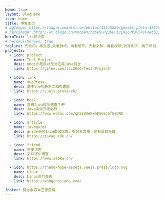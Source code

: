 ```yaml
---
home: true
layout: BlogHome
icon: home
title: 博客主页
# bgImage: https://images.pexels.com/photos/18515836/pexels-photo-18515836.jpeg?auto=compress&cs=tinysrgb&w=1260&h=750&dpr=1
# heroImage: http://wx.qlogo.cn/mmopen/hq5eSuP936UuicLNJoPk3v5ksFoeq51J9yI6uF6QtLpfVewy63EIgnceVFFW8BD3uAUXTrrQlQ8AV6JZRJHib4iansmlqIoUznO/64
heroText: lzc知识库
# heroFullScreen: true
tagline: 先会用，再会造,先看脉络，再看细节，先看文档，再看视频,先写例子，再下项目，用脑想，动手写，开口说，用笔记。
projects:
  - icon: project
    name: Test-Project
    desc: emos小程序以及对应得Java后台
    link: https://gitee.com/lzc2060/Test-Project

  - icon: link
    name: VuePress
    desc: 基于Vue的静态文档构建器
    link: https://vuejs.press/zh/

  - icon: book
    name: 高级Java体系速查手册
    desc: Java高级开发必修
    link: https://www.wolai.com/qHSEBKeKkhPG68pGf8ZDNK

  - icon: article
    name: javaguide
    desc: guide哥的Java面试指南，很好非常棒，还有星球社群
    link: https://javaguide.cn/

  - icon: friend
    name: 阿里博客
    desc: 文帅得小博客
    link: https://www.albkw.cn/

  - icon: https://theme-hope-assets.vuejs.press/logo.svg
    name: Linux
    desc: Linux命令查询
    link: https://wangchujiang.com/

footer: 努力争取自己想要得
---
```

